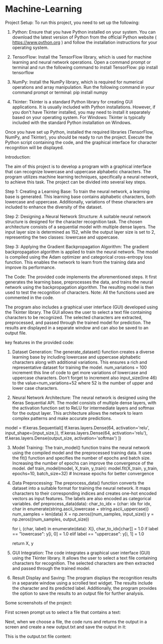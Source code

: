 # Machine-Learning

Project Setup:
To run this project, you need to set up the following:

1.	Python: Ensure that you have Python installed on your system. You can download the latest version of Python from the official Python website ( https://www.python.org ) and follow the installation instructions for your operating system.

2.	TensorFlow: Install the TensorFlow library, which is used for machine learning and neural network operations. Open a command prompt or terminal and run the following command to install TensorFlow:
pip install tensorflow

3.	NumPy: Install the NumPy library, which is required for numerical operations and array manipulation. Run the following command in your command prompt or terminal:
pip install numpy

4.	Tkinter: Tkinter is a standard Python library for creating GUI applications. It is usually included with Python installations. However, if you don't have Tkinter installed, you may need to install it separately based on your operating system.
For Windows: Tkinter is typically included with the standard Python installation on Windows.

Once you have set up Python, installed the required libraries (TensorFlow, NumPy, and Tkinter), you should be ready to run the project. Execute the Python script containing the code, and the graphical interface for character recognition will be displayed.

Introduction:

The aim of this project is to develop a program with a graphical interface that can recognize lowercase and uppercase alphabetic characters. The program utilizes machine learning techniques, specifically a neural network, to achieve this task. The project can be divided into several key steps.

Step 1: Creating a Learning Base:
To train the neural network, a learning base is generated. This learning base contains alphabetic characters, both lowercase and uppercase. Additionally, variations of these characters are included to enhance the diversity of the dataset.

Step 2: Designing a Neural Network Structure:
A suitable neural network structure is designed for the character recognition task. The chosen architecture consists of a sequential model with multiple dense layers. The input layer size is determined as 152, while the output layer size is set to 2, representing the two classes: lowercase and uppercase.

Step 3: Applying the Gradient Backpropagation Algorithm:
The gradient backpropagation algorithm is applied to train the neural network. The model is compiled using the Adam optimizer and categorical cross-entropy loss function. This enables the network to learn from the training data and improve its performance.

The Code:
The provided code implements the aforementioned steps. It first generates the learning base, preprocesses the data, and trains the neural network using the backpropagation algorithm. The resulting model is then used to test the recognition of characters.
Note: All the functions used are commented in the code.

The program also includes a graphical user interface (GUI) developed using the Tkinter library. The GUI allows the user to select a text file containing characters to be recognized. The selected characters are extracted, preprocessed, and passed through the trained model for prediction. The results are displayed in a separate window and can also be saved to an output file.

key features in the provided code:

1.	Dataset Generation: The generate_dataset() function creates a diverse learning base by including lowercase and uppercase alphabetic characters along with additional variations. This ensures a rich and representative dataset for training the model.
 num_variations = 100
increment this line of code to get more variations of lowercase and uppercase characters.
Don’t forget to increment also input_size(line 46) to the value=num_variations+52 where 52 is the number of upper and lower case characters.

2.	Neural Network Architecture: The neural network is designed using the Keras Sequential API. The model consists of multiple dense layers, with the activation function set to ReLU for intermediate layers and softmax for the output layer. This architecture allows the network to learn complex patterns and make accurate predictions.

model = tf.keras.Sequential([
    tf.keras.layers.Dense(64, activation='relu', input_shape=(input_size,)),
    tf.keras.layers.Dense(64, activation='relu'),
    tf.keras.layers.Dense(output_size, activation='softmax')
])


3.	Model Training: The train_model() function trains the neural network using the compiled model and the preprocessed training data. It uses the fit() function and specifies the number of epochs and batch size. Increasing the number of epochs can improve the convergence of the model.
def train_model(model, X_train, y_train):
    model.fit(X_train, y_train, epochs=10, batch_size=32)  # Increase epochs for better convergence


4.	Data Preprocessing: The preprocess_data() function converts the dataset into a suitable format for training the neural network. It maps characters to their corresponding indices and creates one-hot encoded vectors as input features. The labels are also encoded as categorical variables.
def preprocess_data(data):
    char_to_idx = {char: idx for idx, char in          enumerate(string.ascii_lowercase + string.ascii_uppercase)}
    num_samples = len(data)
    X = np.zeros((num_samples, input_size))
    y = np.zeros((num_samples, output_size))

    for i, (char, label) in enumerate(data):
        X[i, char_to_idx[char]] = 1.0
        if label == "lowercase":
            y[i, 0] = 1.0
        elif label == "uppercase":
            y[i, 1] = 1.0

    return X, y


5.	GUI Integration: The code integrates a graphical user interface (GUI) using the Tkinter library. It allows the user to select a text file containing characters for recognition. The selected characters are then extracted and passed through the trained model.

6.	Result Display and Saving: The program displays the recognition results in a separate window using a scrolled text widget. The results include the character and its predicted label. Additionally, the program provides the option to save the results to an output file for further analysis.

Some screenshots of the project:


First screen prompt us to select a file that contains a text:
 
Next, when we choose a file, the code runs and returns the output in a screen and create a new output.txt and save the output in it:
	







This is the output.txt file content:
 

